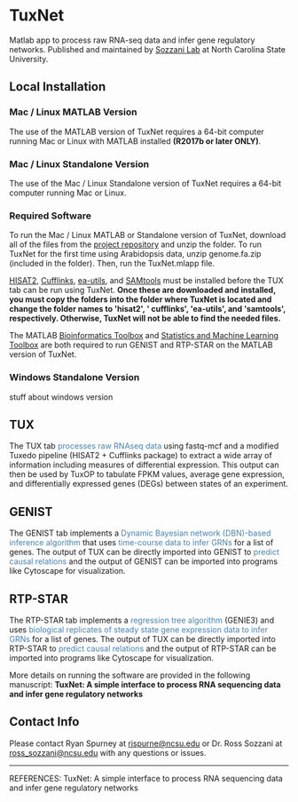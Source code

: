 # TuxNet
Matlab app to process raw RNA-seq data and infer gene regulatory networks. Published and maintained by [Sozzani Lab](https://harvest.cals.ncsu.edu/sozzani-lab/) at North Carolina State University.

## Local Installation

### Mac / Linux MATLAB Version
The use of the MATLAB version of TuxNet requires a 64-bit computer running Mac or Linux with MATLAB installed **(R2017b or later ONLY)**.

### Mac / Linux Standalone Version
The use of the Mac / Linux Standalone version of TuxNet requires a 64-bit computer running Mac or Linux.

### Required Software
To run the Mac / Linux MATLAB or Standalone version of TuxNet, download all of the files from the [project repository](https://github.com/rspurney/TuxNet) and unzip the folder. To run TuxNet for the first time using Arabidopsis data, unzip genome.fa.zip (included in the folder). Then, run the TuxNet.mlapp file.

[HISAT2](https://ccb.jhu.edu/software/hisat2/index.shtml), [Cufflinks](https://cole-trapnell-lab.github.io/cufflinks/), [ea-utils](https://expressionanalysis.github.io/ea-utils/), and [SAMtools](http://samtools.sourceforge.net/) must be installed before the TUX tab can be run using TuxNet. **Once these are downloaded and installed, you must copy the folders into the folder where TuxNet is located and change the folder names to 'hisat2', ' cufflinks', 'ea-utils', and 'samtools', respectively. Otherwise, TuxNet will not be able to find the needed files.**

The MATLAB [Bioinformatics Toolbox](https://www.mathworks.com/products/bioinfo.html) and [Statistics and Machine Learning Toolbox](https://www.mathworks.com/products/statistics.html) are both required to run GENIST and RTP-STAR on the MATLAB version of TuxNet.

### Windows Standalone Version
stuff about windows version

## TUX
The TUX tab <span style="color:steelblue">processes raw RNAseq data</span> using fastq-mcf and a modified Tuxedo pipeline (HISAT2 + Cufflinks package) to extract a wide array of information including measures of differential expression. This output can then be used by TuxOP to tabulate FPKM values, average gene expression, and differentially expressed genes (DEGs) between states of an experiment.

## GENIST
The GENIST tab implements a <span style="color:steelblue">Dynamic Bayesian network (DBN)-based inference algorithm</span> that uses <span style="color:steelblue">time-course data to infer GRNs</span> for a list of genes. The output of TUX can be directly imported into GENIST to <span style="color:steelblue">predict causal relations</span> and the output of GENIST can be imported into programs like Cytoscape for visualization.

## RTP-STAR
The RTP-STAR tab implements a <span style="color:steelblue">regression tree algorithm</span> (GENIE3) and uses <span style="color:steelblue">biological replicates of steady state gene expression data to infer GRNs</span> for a list of genes. The output of TUX can be directly imported into RTP-STAR to <span style="color:steelblue">predict causal relations</span> and the output of RTP-STAR can be imported into programs like Cytoscape for visualization.


More details on running the software are provided in the following manuscript:
**TuxNet: A simple interface to process RNA sequencing data and infer gene regulatory networks**

## Contact Info

Please contact Ryan Spurney at <rjspurne@ncsu.edu> or Dr. Ross Sozzani at <ross_sozzani@ncsu.edu> with any questions or issues.

----------------------------------------------------------------------------------------------------------------------------
REFERENCES:
TuxNet: A simple interface to process RNA sequencing data and infer gene regulatory networks
